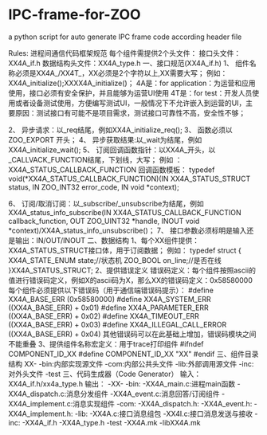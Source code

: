 # IPC-frame-for-ZOO
a python script for auto generate IPC frame code according header file

Rules:
  							进程间通信代码框架规范
每个组件需提供2个头文件：
接口头文件：XX4A_if.h
数据结构头文件：XX4A_type.h
一、接口规范(XX4A_if.h)
1、	组件名称必须是XX4A_/XX4T_，XX必须是2个字符以上,XX需要大写；
例如：XX4A_initialize();XXXX4A_initialize()；
4A是：for application：为运营和应用使用，接口必须有安全保护，并且能够为运营UI使用
4T是：for test：开发人员使用或者设备测试使用，方便编写测试UI，一般情况下不允许嵌入到运营的UI，主要原因：测试接口有可能不是项目需求，测试接口可靠性不高，安全性不够；

2、	异步请求：以_req结尾，例如XX4A_initialize_req();
3、	函数必须以 ZOO_EXPORT 开头；
4、	异步获取结果:以_wait为结尾，例如XX4A_initialize_wait();
5、	订阅回调函数指针：以XX4A_开头，以_CALLVACK_FUNCTION结尾，下划线，大写；
例如	：XX4A_STATUS_CALLBACK_FUNCTION
回调函数模板：
typedef void(*XX4A_STATUS_CALLBACK_FUNCTION)(IN XX4A_STATUS_STRUCT status,
								  IN ZOO_INT32 error_code,
								      IN void *context);

6、	订阅/取消订阅：以_subscribe/_unsubscribe为结尾，例如XX4A_status_info_subscribe(IN XX4A_STATUS_CALLBACK_FUNCTION callback_function, OUT ZOO_UINT32 *handle, INOUT void *context)/XX4A_status_info_unsubscribe()；
7、	接口参数必须标明是输入还是输出：IN/OUT/INOUT
二、数据结构
1、每个XX组件提供：XX4A_STATUS_STRUCT接口体，用于订阅数据；
	例如：
typedef struct
{
XX4A_STATE_ENUM state;//状态机
ZOO_BOOL on_line;//是否在线	
}XX4A_STATUS_STRUCT;
2、提供错误定义
	错误码定义：每个组件按照ascii的值进行错误码定义，例如X的ascii码为X，那么XX的错误码定义：0x58580000
	每个组件必须提供以下错误码（用于通信端错误码提示）：
	#define XX4A_BASE_ERR               (0x58580000)
#define XX4A_SYSTEM_ERR             ((XX4A_BASE_ERR) + 0x01)
#define XX4A_PARAMETER_ERR          ((XX4A_BASE_ERR) + 0x02)
#define XX4A_TIMEOUT_ERR            ((XX4A_BASE_ERR) + 0x03)
#define XX4A_ILLEGAL_CALL_ERROR      ((XX4A_BASE_ERR) + 0x04)
其他错误码可以在此基础上增加，错误码模块之间不能重叠
3、提供组件名称宏定义：用于trace打印组件
	#ifndef COMPONENT_ID_XX
#define COMPONENT_ID_XX "XX"
#endif
三、组件目录结构
	XX-
		  -bin:内部实现源文件
          -com:内部公共头文件
		  -lib:外部调用源文件
	      -inc:对外头文件
          -test
三、代码生成器（Code Generator）
	输入：XX4A_if.h/xx4a_type.h
	输出：
		-XX-
		  -bin:
			  -XX4A_main.c:进程main函数
              -XX4A_dispatch.c:消息分发组件
              -XX4A_event.c:消息回答/订阅组件
              -XX4A_implement.c:消息实现组件
          -com:
              -XX4A_dispatch.h:
              -XX4A_event.h:
              -XX4A_implement.h:
		  -lib:
			  -XX4A.c:接口消息组包
              -XX4I.c:接口消息发送与接收
	      -inc:
	          -XX4A_if.h
              -XX4A_type.h
          -test
       -XX4A.mk
       -libXX4A.mk
